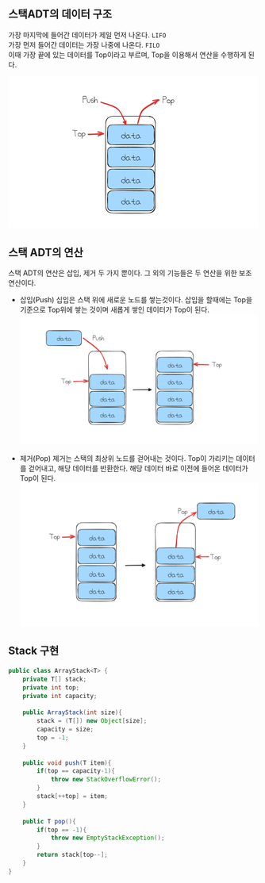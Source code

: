 ## 스택ADT의 데이터 구조

가장 마지막에 들어간 데이터가 제일 먼저 나온다. `LIFO`  
가장 먼저 들어간 데이터는 가장 나중에 나온다. `FILO`  
이때 가장 끝에 있는 데이터를 Top이라고 부르며, Top을 이용해서 연산을 수행하게 된다.

![](../_assets/images/data-structure/stack/img-stack.png)

## 스택 ADT의 연산

스택 ADT의 연산은 삽입, 제거 두 가지 뿐이다. 그 외의 기능들은 두 연산을 위한 보조 연산이다.

- 삽입(Push)
  십입은 스택 위에 새로운 노드를 쌓는것이다.
  삽입을 할때에는 Top을 기준으로 Top위에 쌓는 것이며 새롭게 쌓인 데이터가 Top이 된다.
  ![](../_assets/images/data-structure/stack/img-stack%202.png)

  

- 제거(Pop)
  제거는 스택의 최상위 노드를 걷어내는 것이다.
  Top이 가리키는 데이터를 걷어내고, 해당 데이터를 반환한다.
  해당 데이터 바로 이전에 들어온 데이터가 Top이 된다.
  ![](../_assets/images/data-structure/stack/img-stack%201.png)

## Stack 구현

```java
public class ArrayStack<T> {
    private T[] stack;
    private int top;
    private int capacity;

    public ArrayStack(int size){
        stack = (T[]) new Object[size];
        capacity = size;
        top = -1;
    }

    public void push(T item){
        if(top == capacity-1){
            throw new StackOverflowError();
        }
        stack[++top] = item;
    }

    public T pop(){
        if(top == -1){
            throw new EmptyStackException();
        }
        return stack[top--];
    }
}
```
